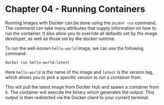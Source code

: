 # Chapter 04 - Running Containers

Running images with Docker can be done using the `docker run` command. The command can take many attributes that supply information on how to run the container. It also allow you to override all defaults set by the image developer, as well as those set by the docker runtime.

To run the well-known `hello-world` image, we can use the following command.

```bash
docker run hello-world:latest
```

Here `hello-world` is the name of the image and `latest` is the version tag, which allows you to pick a specific version to run a container from.

This will pull the latest image from Docker Hub and spawn a container from it. The container will execute the binary which generates the output. This output is then redirected via the Docker client to your current terminal.
